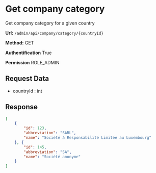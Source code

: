 # Get company category
Get company category for a given country

**Url:** ```/admin/api/company/category/{countryId}```

**Method:** GET

**Authentification** True

**Permission** ROLE_ADMIN

## Request Data

* countryId : int

## Response

```json
[
    {
        "id": 123,
        "abbreviation": "SARL",
        "name": "Société à Responsabilité Limitée au Luxembourg"
    }, {
        "id": 145,
        "abbreviation": "SA",
        "name": "Société anonyme"
    }
]
```